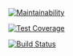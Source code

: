 [![Maintainability](https://api.codeclimate.com/v1/badges/84c3686447fd92abbccd/maintainability)](https://codeclimate.com/github/lastpatrol/project-lvl1-s462/maintainability)

[![Test Coverage](https://api.codeclimate.com/v1/badges/84c3686447fd92abbccd/test_coverage)](https://codeclimate.com/github/lastpatrol/project-lvl1-s462/test_coverage)

[![Build Status](https://travis-ci.org/lastpatrol/project-lvl1-s462.svg?branch=master)](https://travis-ci.org/lastpatrol/project-lvl1-s462)
